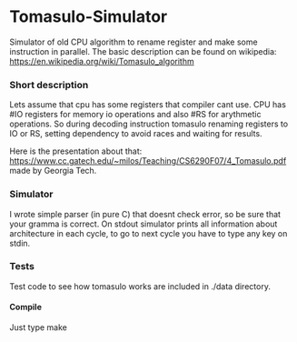 # Tomasulo-Simulator

Simulator of old CPU algorithm to rename register and make some instruction in parallel.
The basic description can be found on wikipedia: https://en.wikipedia.org/wiki/Tomasulo_algorithm

### Short description
Lets assume that cpu has some registers that compiler cant use.
CPU has #IO registers for memory io operations and also #RS for arythmetic operations.
So during decoding instruction tomasulo renaming registers to IO or RS, setting dependency to avoid
races and waiting for results.

Here is the presentation about that: https://www.cc.gatech.edu/~milos/Teaching/CS6290F07/4_Tomasulo.pdf
made by Georgia Tech.

### Simulator
I wrote simple parser (in pure C) that doesnt check error, so be sure that your gramma is correct.
On stdout simulator prints all information about architecture in each cycle, to go to next cycle
you have to type any key on stdin.

### Tests
Test code to see how tomasulo works are included in ./data directory.

#### Compile
Just type make
